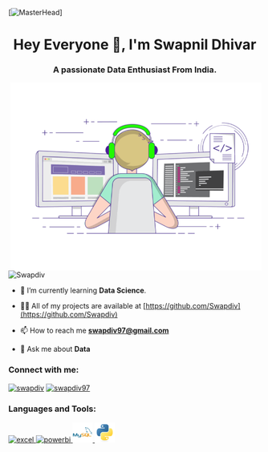 [![MasterHead](https://grad.uwo.ca/img/programs/mda_Banner.jpg)]
<h1 align="center">Hey Everyone 👋, I'm Swapnil Dhivar</h1>
<h3 align="center">A passionate Data Enthusiast From India.</h3>
<img align="right" alt="Coding" width="500" src="https://raw.githubusercontent.com/devSouvik/devSouvik/master/gif3.gif">
<p align="left"> <img src="https://komarev.com/ghpvc/?username=Swapdiv&label=Profile%20views&color=0e75b6&style=flat" alt="Swapdiv" /> </p>



- 🌱 I’m currently learning **Data Science**.

- 👨‍💻 All of my projects are available at [https://github.com/Swapdiv](https://github.com/Swapdiv)

- 📫 How to reach me **swapdiv97@gmail.com**

- 💬 Ask me about **Data**

<h3 align="left">Connect with me:</h3>
<p align="left">
<a href="https://linkedin.com/in/swapdiv" target="blank"><img align="center" src="https://raw.githubusercontent.com/rahuldkjain/github-profile-readme-generator/master/src/images/icons/Social/linked-in-alt.svg" alt="swapdiv" height="30" width="40" /></a>
<a href="https://www.hackerrank.com/swapdiv97" target="blank"><img align="center" src="https://raw.githubusercontent.com/rahuldkjain/github-profile-readme-generator/master/src/images/icons/Social/hackerrank.svg" alt="swapdiv97" height="30" width="40" /></a>


</p>

<h3 align="left">Languages and Tools:</h3>
<p align="left"><a href="https://www.microsoft.com/en-us/microsoft-365/excel" target="_blank" rel="noreferrer"> <img src="https://img.icons8.com/color/512/microsoft-excel-2019--v1.png" alt="excel" width="40" height="40"/> </a> <a href="https://powerbi.microsoft.com/en-au/" target="_blank" rel="noreferrer"> <img src="https://img.icons8.com/color/1x/power-bi.png" alt="powerbi" width="40" height="40"/> </a> <a href="https://www.mysql.com/" target="_blank" rel="noreferrer"> <img src="https://raw.githubusercontent.com/devicons/devicon/master/icons/mysql/mysql-original-wordmark.svg" alt="mysql" width="40" height="40"/> </a> <a href="https://www.python.org" target="_blank" rel="noreferrer"> <img src="https://raw.githubusercontent.com/devicons/devicon/master/icons/python/python-original.svg" alt="python" width="40" height="40"/> </a> </p>



<!---
Swapdiv/Swapdiv is a ✨ special ✨ repository because its `README.md` (this file) appears on your GitHub profile.
You can click the Preview link to take a look at your changes.
--->
